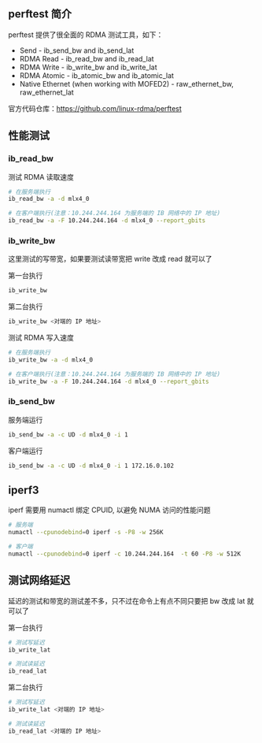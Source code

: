 ## perftest 简介

perftest 提供了很全面的 RDMA 测试工具，如下：

- Send - ib_send_bw and ib_send_lat
- RDMA Read - ib_read_bw and ib_read_lat
- RDMA Write - ib_write_bw and ib_write_lat
- RDMA Atomic - ib_atomic_bw and ib_atomic_lat
- Native Ethernet (when working with MOFED2) - raw_ethernet_bw, raw_ethernet_lat

官方代码仓库：<https://github.com/linux-rdma/perftest>

## 性能测试

### ib_read_bw

测试 RDMA 读取速度

```bash
# 在服务端执行
ib_read_bw -a -d mlx4_0

# 在客户端执行(注意：10.244.244.164 为服务端的 IB 网络中的 IP 地址)
ib_read_bw -a -F 10.244.244.164 -d mlx4_0 --report_gbits
```

### ib_write_bw

这里测试的写带宽，如果要测试读带宽把 write 改成 read 就可以了

第一台执行

```bash
ib_write_bw
```

第二台执行

```bash
ib_write_bw <对端的 IP 地址>
```

测试 RDMA 写入速度

```bash
# 在服务端执行
ib_write_bw -a -d mlx4_0

# 在客户端执行(注意：10.244.244.164 为服务端的 IB 网络中的 IP 地址)
ib_write_bw -a -F 10.244.244.164 -d mlx4_0 --report_gbits
```

### ib_send_bw

服务端运行

```bash
ib_send_bw -a -c UD -d mlx4_0 -i 1
```

客户端运行

```bash
ib_send_bw -a -c UD -d mlx4_0 -i 1 172.16.0.102
```

## iperf3

iperf 需要用 numactl 绑定 CPUID, 以避免 NUMA 访问的性能问题

```bash
# 服务端
numactl --cpunodebind=0 iperf -s -P8 -w 256K

# 客户端
numactl --cpunodebind=0 iperf -c 10.244.244.164  -t 60 -P8 -w 512K
```

## 测试网络延迟

延迟的测试和带宽的测试差不多，只不过在命令上有点不同只要把 bw 改成 lat 就可以了

第一台执行

````bash
# 测试写延迟
ib_write_lat

# 测试读延迟
ib_read_lat
````

第二台执行

```bash
# 测试写延迟
ib_write_lat <对端的 IP 地址>

# 测试读延迟
ib_read_lat <对端的 IP 地址>
```

